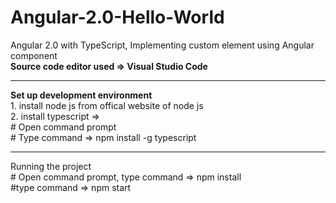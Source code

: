 # Angular-2.0-Hello-World
Angular 2.0 with TypeScript, Implementing <hello-world> custom element using Angular component <br/>
<b> Source code editor used => Visual Studio Code </b>

<hr>
<b>Set up development environment</b><br>
1. install node js from offical website of node js <br/>
2. install typescript => <br/>
   # Open command prompt <br/>
   # Type command => npm install -g typescript <br />
<hr>   
Running the project <br/>
   # Open command prompt, type command => npm install <br/>
   #type command => npm start

